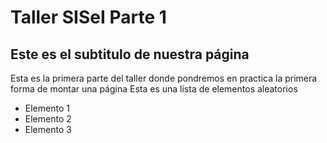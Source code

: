 # Taller SISeI Parte 1
## Este es el subtitulo de nuestra página
Esta es la primera parte del taller donde pondremos en practica la primera forma de montar una página
Esta es una lista de elementos aleatorios
* Elemento 1
* Elemento 2
* Elemento 3
